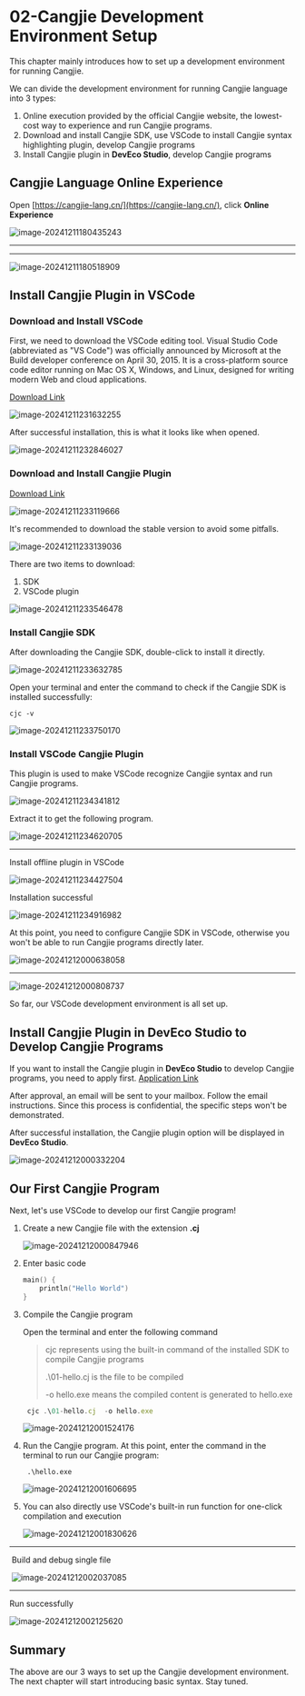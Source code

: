 # 02-Cangjie Development Environment Setup

This chapter mainly introduces how to set up a development environment for running Cangjie.

We can divide the development environment for running Cangjie language into 3 types:

1. Online execution provided by the official Cangjie website, the lowest-cost way to experience and run Cangjie programs.
2. Download and install Cangjie SDK, use VSCode to install Cangjie syntax highlighting plugin, develop Cangjie programs
3. Install Cangjie plugin in **DevEco Studio**, develop Cangjie programs

## Cangjie Language Online Experience

Open [https://cangjie-lang.cn/](https://cangjie-lang.cn/), click **Online Experience**

![image-20241211180435243](02-仓颉开发环境搭建.assets/image-20241211180435243.png)

---

---

![image-20241211180518909](02-仓颉开发环境搭建.assets/image-20241211180518909.png)

## Install Cangjie Plugin in VSCode

### Download and Install VSCode

First, we need to download the VSCode editing tool. Visual Studio Code (abbreviated as "VS Code") was officially announced by Microsoft at the Build developer conference on April 30, 2015. It is a cross-platform source code editor running on Mac OS X, Windows, and Linux, designed for writing modern Web and cloud applications.

[Download Link](https://code.visualstudio.com/)

![image-20241211231632255](02-仓颉开发环境搭建.assets/image-20241211231632255.png)

After successful installation, this is what it looks like when opened.

![image-20241211232846027](02-仓颉开发环境搭建.assets/image-20241211232846027.png)

### Download and Install Cangjie Plugin

[Download Link](https://cangjie-lang.cn/download)

![image-20241211233119666](02-仓颉开发环境搭建.assets/image-20241211233119666.png)

It's recommended to download the stable version to avoid some pitfalls.

![image-20241211233139036](02-仓颉开发环境搭建.assets/image-20241211233139036.png)

There are two items to download:

1. SDK
2. VSCode plugin

![image-20241211233546478](02-仓颉开发环境搭建.assets/image-20241211233546478.png)

### Install Cangjie SDK

After downloading the Cangjie SDK, double-click to install it directly.

![image-20241211233632785](02-仓颉开发环境搭建.assets/image-20241211233632785.png)

Open your terminal and enter the command to check if the Cangjie SDK is installed successfully:

```
cjc -v
```

![image-20241211233750170](02-仓颉开发环境搭建.assets/image-20241211233750170.png)

### Install VSCode Cangjie Plugin

This plugin is used to make VSCode recognize Cangjie syntax and run Cangjie programs.

![image-20241211234341812](02-仓颉开发环境搭建.assets/image-20241211234341812.png)

Extract it to get the following program.

![image-20241211234620705](02-仓颉开发环境搭建.assets/image-20241211234620705.png)

---

Install offline plugin in VSCode

![image-20241211234427504](02-仓颉开发环境搭建.assets/image-20241211234427504.png)

Installation successful

![image-20241211234916982](02-仓颉开发环境搭建.assets/image-20241211234916982.png)

At this point, you need to configure Cangjie SDK in VSCode, otherwise you won't be able to run Cangjie programs directly later.

![image-20241212000638058](02-仓颉开发环境搭建.assets/image-20241212000638058.png)

---

![image-20241212000808737](02-仓颉开发环境搭建.assets/image-20241212000808737.png)

So far, our VSCode development environment is all set up.

## Install Cangjie Plugin in **DevEco Studio** to Develop Cangjie Programs

If you want to install the Cangjie plugin in **DevEco Studio** to develop Cangjie programs, you need to apply first. [Application Link](https://developer.huawei.com/consumer/cn/activityDetail/cangjie-beta/)

After approval, an email will be sent to your mailbox. Follow the email instructions. Since this process is confidential, the specific steps won't be demonstrated.

After successful installation, the Cangjie plugin option will be displayed in **DevEco Studio**.

![image-20241212000332204](02-仓颉开发环境搭建.assets/image-20241212000332204.png)

## Our First Cangjie Program

Next, let's use VSCode to develop our first Cangjie program!

1. Create a new Cangjie file with the extension **.cj**

   ![image-20241212000847946](02-仓颉开发环境搭建.assets/image-20241212000847946.png)

2. Enter basic code

   ```c
   main() {
       println("Hello World")
   }
   ```

3. Compile the Cangjie program

   Open the terminal and enter the following command

   > cjc represents using the built-in command of the installed SDK to compile Cangjie programs
   >
   > .\01-hello.cj is the file to be compiled
   >
   > -o hello.exe means the compiled content is generated to hello.exe

   ```js
    cjc .\01-hello.cj  -o hello.exe
   ```

   ![image-20241212001524176](02-仓颉开发环境搭建.assets/image-20241212001524176.png)

4. Run the Cangjie program. At this point, enter the command in the terminal to run our Cangjie program:

   ```
    .\hello.exe
   ```

   ![image-20241212001606695](02-仓颉开发环境搭建.assets/image-20241212001606695.png)

5. You can also directly use VSCode's built-in run function for one-click compilation and execution

   ![image-20241212001830626](02-仓颉开发环境搭建.assets/image-20241212001830626.png)

---

​ Build and debug single file

​ ![image-20241212002037085](02-仓颉开发环境搭建.assets/image-20241212002037085.png)

---

Run successfully

![image-20241212002125620](02-仓颉开发环境搭建.assets/image-20241212002125620.png)

## Summary

The above are our 3 ways to set up the Cangjie development environment. The next chapter will start introducing basic syntax. Stay tuned.
